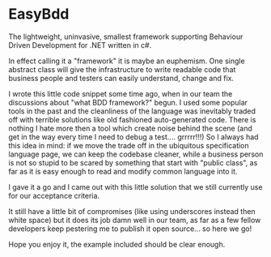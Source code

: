 # EasyBdd
The lightweight, uninvasive, smallest framework supporting Behaviour Driven Development for .NET written in c#.

In effect calling it a "framework" it is maybe an euphemism. One single abstract class will give the infrastructure to write readable code that business people and testers can easily understand, change and fix.

I wrote this little code snippet some time ago, when in our team the discussions about "what BDD framework?" begun. I used some popular tools in the past and the cleanliness of the language was inevitably traded off with terrible solutions like old fashioned auto-generated code. There is nothing I hate more then a tool which create noise behind the scene (and get in the way every time I need to debug a test.... grrrrr!!!) So I always had this idea in mind: if we move the trade off in the ubiquitous specification language page, we can keep the codebase cleaner, while a business person is not so stupid to be scared by something that start with "public class", as far as it is easy enough to read and modify common language into it.

I gave it a go and I came out with this little solution that we still currently use for our acceptance criteria.

It still have a little bit of compromises (like using underscores instead then white space) but it does its job damn well in our team, as far as a few fellow developers keep pestering me to publish it open source... so here we go!

Hope you enjoy it, the example included should be clear enough.
